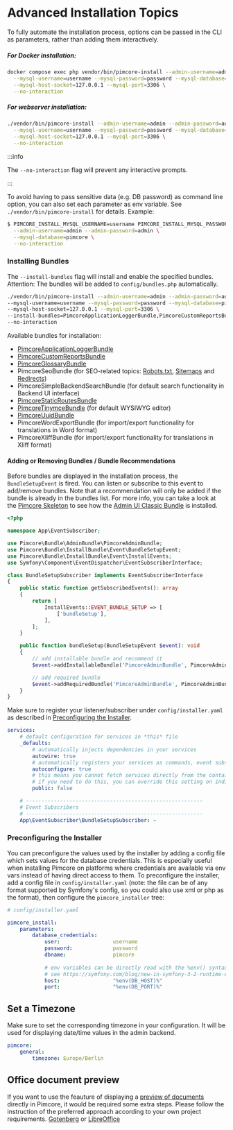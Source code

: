 # Advanced Installation Topics

To fully automate the installation process, options can be passed in the CLI as parameters, rather than adding them interactively. 

##### For Docker installation:

```bash
docker compose exec php vendor/bin/pimcore-install --admin-username=admin --admin-password=admin \
  --mysql-username=username --mysql-password=password --mysql-database=pimcore \
  --mysql-host-socket=127.0.0.1 --mysql-port=3306 \
  --no-interaction
```

##### For webserver installation:

```bash
./vendor/bin/pimcore-install --admin-username=admin --admin-password=admin \
  --mysql-username=username --mysql-password=password --mysql-database=pimcore \
  --mysql-host-socket=127.0.0.1 --mysql-port=3306 \
  --no-interaction
```

:::info

The `--no-interaction` flag will prevent any interactive prompts.

:::

To avoid having to pass sensitive data (e.g. DB password) as command line option, you can also set each parameter as env
variable. See `./vendor/bin/pimcore-install` for details. Example:

```bash
$ PIMCORE_INSTALL_MYSQL_USERNAME=username PIMCORE_INSTALL_MYSQL_PASSWORD=password ./vendor/bin/pimcore-install \
  --admin-username=admin --admin-password=admin \
  --mysql-database=pimcore \
  --no-interaction
```

### Installing Bundles

The `--install-bundles` flag will install and enable the specified bundles.  
Attention: The bundles will be added to `config/bundles.php` automatically.

```bash
./vendor/bin/pimcore-install --admin-username=admin --admin-password=admin \
--mysql-username=username --mysql-password=password --mysql-database=pimcore \
--mysql-host-socket=127.0.0.1 --mysql-port=3306 \
--install-bundles=PimcoreApplicationLoggerBundle,PimcoreCustomReportsBundle \
--no-interaction
```

Available bundles for installation: 

- [PimcoreApplicationLoggerBundle](../18_Tools_and_Features/17_Application_Logger.md)
- [PimcoreCustomReportsBundle](../18_Tools_and_Features/29_Custom_Reports.md)
- [PimcoreGlossaryBundle](../18_Tools_and_Features/21_Glossary.md)
- PimcoreSeoBundle (for SEO-related topics: [Robots.txt](../18_Tools_and_Features/38_Robots.txt.md), [Sitemaps](../18_Tools_and_Features/39_Sitemaps.md) and [Redirects](../02_MVC/04_Routing_and_URLs/04_Redirects.md))
- PimcoreSimpleBackendSearchBundle (for default search functionality in Backend UI interface)
- [PimcoreStaticRoutesBundle](../02_MVC/04_Routing_and_URLs/02_Custom_Routes.md)
- [PimcoreTinymceBundle](https://github.com/pimcore/pimcore/blob/11.x/bundles/TinymceBundle/README.md) (for default WYSIWYG editor)
- [PimcoreUuidBundle](../19_Development_Tools_and_Details/19_UUID_Support.md)
- PimcoreWordExportBundle (for import/export functionality for translations in Word format)
- PimcoreXliffBundle (for import/export functionality for translations in Xliff format)

#### Adding or Removing Bundles / Bundle Recommendations
Before bundles are displayed in the installation process, the `BundleSetupEvent` is fired.
You can listen or subscribe to this event to add/remove bundles.
Note that a recommendation will only be added if the bundle is already in the bundles list.
For more info, you can take a look at the [Pimcore Skeleton](https://github.com/pimcore/skeleton) to see how the [Admin UI Classic Bundle](https://github.com/pimcore/admin-ui-classic-bundle) is installed.

```php
<?php

namespace App\EventSubscriber;

use Pimcore\Bundle\AdminBundle\PimcoreAdminBundle;
use Pimcore\Bundle\InstallBundle\Event\BundleSetupEvent;
use Pimcore\Bundle\InstallBundle\Event\InstallEvents;
use Symfony\Component\EventDispatcher\EventSubscriberInterface;

class BundleSetupSubscriber implements EventSubscriberInterface
{
    public static function getSubscribedEvents(): array
    {
        return [
            InstallEvents::EVENT_BUNDLE_SETUP => [
                ['bundleSetup'],
            ],
        ];
    }

    public function bundleSetup(BundleSetupEvent $event): void
    {
        // add installable bundle and recommend it
        $event->addInstallableBundle('PimcoreAdminBundle', PimcoreAdminBundle::class, true);

        // add required bundle
        $event->addRequiredBundle('PimcoreAdminBundle', PimcoreAdminBundle::class);
    }
}
```

Make sure to register your listener/subscriber under `config/installer.yaml` as described in [Preconfiguring the Installer](#preconfiguring-the-installer).

```yaml
services:
    # default configuration for services in *this* file
    _defaults:
        # automatically injects dependencies in your services
        autowire: true
        # automatically registers your services as commands, event subscribers, etc.
        autoconfigure: true
        # this means you cannot fetch services directly from the container via $container->get()
        # if you need to do this, you can override this setting on individual services
        public: false

    # ---------------------------------------------------------
    # Event Subscribers
    # ---------------------------------------------------------
    App\EventSubscriber\BundleSetupSubscriber: ~

```

### Preconfiguring the Installer

You can preconfigure the values used by the installer by adding a config file which sets values for the database
credentials. This is especially useful when installing Pimcore on platforms where credentials are available via env vars
instead of having direct access to them. To preconfigure the installer, add a config file in `config/installer.yaml` 
(note: the file can be of any format supported by Symfony's config, so you could also use xml or php as the format), then configure the `pimcore_installer` tree:

```yaml
# config/installer.yaml

pimcore_install:
    parameters:
        database_credentials:
            user:                 username
            password:             password
            dbname:               pimcore
            
            # env variables can be directly read with the %env() syntax
            # see https://symfony.com/blog/new-in-symfony-3-2-runtime-environment-variables
            host:                 "%env(DB_HOST)%"
            port:                 "%env(DB_PORT)%"
```

## Set a Timezone
Make sure to set the corresponding timezone in your configuration. 
It will be used for displaying date/time values in the admin backend.

```yaml
pimcore:
    general:
        timezone: Europe/Berlin
```

## Office document preview

If you want to use the feauture of displaying a [preview of documents](../04_Assets/03_Working_with_Thumbnails/05_Document_Thumbnails.md) directly in Pimcore, it would be required some extra steps. 
Please follow the instruction of the preferred approach according to your own project requirements. [Gotenberg](../23_Installation_and_Upgrade/03_System_Setup_and_Hosting/06_Additional_Tools_Installation.md#gotenberg) or [LibreOffice](../23_Installation_and_Upgrade/03_System_Setup_and_Hosting/06_Additional_Tools_Installation.md#libreoffice-pdftotext-inkscape-)

